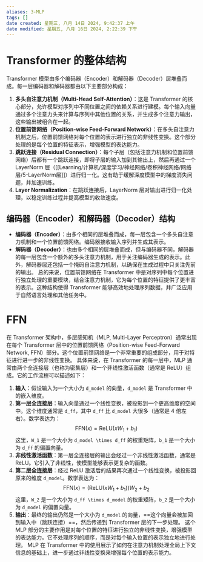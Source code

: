 ```yaml
---
aliases: 3-MLP
tags: []
date created: 星期三, 八月 14日 2024, 9:42:37 上午
date modified: 星期五, 八月 16日 2024, 2:22:39 下午
---
```

 
# Transformer 的整体结构
Transformer 模型由多个编码器（Encoder）和解码器（Decoder）层堆叠而成。每一层编码器和解码器都由以下主要部分构成：
1. **多头自注意力机制（Multi-Head Self-Attention）**：这是 Transformer 的核心部分，允许模型对序列中不同位置之间的依赖关系进行建模。每个输入向量通过多个注意力头来计算与序列中其他位置的关系，并生成多个注意力输出，这些输出被组合在一起。
2. **位置前馈网络（Position-wise Feed-Forward Network）**：在多头自注意力机制之后，位置前馈网络对每个位置的表示进行独立的非线性变换。这个部分处理的是每个位置的特征表示，增强模型的表达能力。
3. **跳跃连接（Residual Connection）**：每个子层（包括注意力机制和位置前馈网络）后都有一个跳跃连接，即将子层的输入加到其输出上，然后再通过一个 LayerNorm 层（[[Learning/计算机/深度学习/神经网络/卷积神经网络/网络层/5-LayerNorm层]]）进行归一化。这有助于缓解深度模型中的梯度消失问题，并加速训练。
4. **Layer Normalization**：在跳跃连接后，LayerNorm 层对输出进行归一化处理，以稳定训练过程并提高模型的收敛速度。
## 编码器（Encoder）和解码器（Decoder）结构
- **编码器（Encoder）**：由多个相同的层堆叠而成，每一层包含一个多头自注意力机制和一个位置前馈网络。编码器接收输入序列并生成其表示。
- **解码器（Decoder）**：也由多个相同的层堆叠而成，但与编码器不同，解码器的每一层包含一个额外的多头注意力机制，用于关注编码器生成的表示。此外，解码器层还包括一个掩码自注意力机制，以确保在生成过程中只关注先前的输出。
总的来说，位置前馈网络在 Transformer 中是对序列中每个位置进行独立处理的重要模块，结合注意力机制，它为每个位置的特征提供了更丰富的表示。这种结构使得 Transformer 能够高效地处理序列数据，并广泛应用于自然语言处理和其他任务中。
# FFN
在 Transformer 架构中，多层感知机（MLP, Multi-Layer Perceptron）通常出现在每个 Transformer 层中的位置前馈网络（Position-wise Feed-Forward Network, FFN）部分。这个位置前馈网络是一个非常重要的组成部分，用于对特征进行进一步的非线性变换。
具体来说，在 Transformer 的每一层中，MLP 通常由两个全连接层（也称为密集层）和一个非线性激活函数（通常是 ReLU）组成。它的工作流程可以描述如下：
1. **输入**：假设输入为一个大小为 `d_model` 的向量，`d_model` 是 Transformer 中的嵌入维度。
2. **第一层全连接层**：输入向量通过一个线性变换，被投影到一个更高维度的空间中。这个维度通常是 `d_ff`，其中 `d_ff` 比 `d_model` 大很多（通常是 4 倍左右）。数学表达为：
   $$
   \text{FFN}(x) = \text{ReLU}(xW_1 + b_1)
   $$
   这里，`W_1` 是一个大小为 `d_model \times d_ff` 的权重矩阵，`b_1` 是一个大小为 `d_ff` 的偏置向量。
3. **非线性激活函数**：第一层全连接层的输出会经过一个非线性激活函数，通常是 ReLU。它引入了非线性，使模型能够表示更复杂的函数。
4. **第二层全连接层**：经过 ReLU 激活后的结果再次通过一个线性变换，被投影回原来的维度 `d_model`。数学表达为：
   $$
   \text{FFN}(x) = ( \text{ReLU}(xW_1 + b_1) ) W_2 + b_2
   $$
   这里，`W_2` 是一个大小为 `d_ff \times d_model` 的权重矩阵，`b_2` 是一个大小为 `d_model` 的偏置向量。
5. **输出**：最终的输出仍然是一个大小为 `d_model` 的向量，==这个向量会被加回到输入中（跳跃连接）==，然后传递到 Transformer 层的下一步处理。
这个 MLP 部分的主要作用是对每个位置的特征进行独立的非线性变换，增强模型的表达能力。它不处理序列的顺序，而是对每个输入位置的表示独立地进行处理。
MLP 在 Transformer 中的使用展示了如何在注意力机制处理全局上下文信息的基础上，进一步通过非线性变换来增强每个位置的表示能力。
